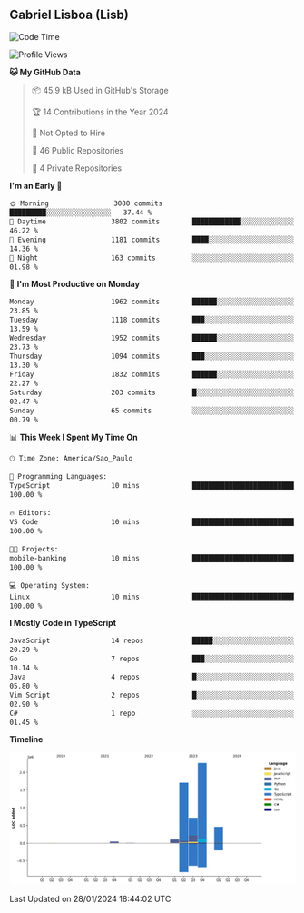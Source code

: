 ## Gabriel Lisboa (Lisb)

<!--START_SECTION:waka-->
![Code Time](http://img.shields.io/badge/Code%20Time-402%20hrs%2012%20mins-blue)

![Profile Views](http://img.shields.io/badge/Profile%20Views-0-blue)

**🐱 My GitHub Data** 

> 📦 45.9 kB Used in GitHub's Storage 
 > 
> 🏆 14 Contributions in the Year 2024
 > 
> 🚫 Not Opted to Hire
 > 
> 📜 46 Public Repositories 
 > 
> 🔑 4 Private Repositories 
 > 
**I'm an Early 🐤** 

```text
🌞 Morning                3080 commits        █████████░░░░░░░░░░░░░░░░   37.44 % 
🌆 Daytime                3802 commits        ████████████░░░░░░░░░░░░░   46.22 % 
🌃 Evening                1181 commits        ████░░░░░░░░░░░░░░░░░░░░░   14.36 % 
🌙 Night                  163 commits         ░░░░░░░░░░░░░░░░░░░░░░░░░   01.98 % 
```
📅 **I'm Most Productive on Monday** 

```text
Monday                   1962 commits        ██████░░░░░░░░░░░░░░░░░░░   23.85 % 
Tuesday                  1118 commits        ███░░░░░░░░░░░░░░░░░░░░░░   13.59 % 
Wednesday                1952 commits        ██████░░░░░░░░░░░░░░░░░░░   23.73 % 
Thursday                 1094 commits        ███░░░░░░░░░░░░░░░░░░░░░░   13.30 % 
Friday                   1832 commits        ██████░░░░░░░░░░░░░░░░░░░   22.27 % 
Saturday                 203 commits         █░░░░░░░░░░░░░░░░░░░░░░░░   02.47 % 
Sunday                   65 commits          ░░░░░░░░░░░░░░░░░░░░░░░░░   00.79 % 
```


📊 **This Week I Spent My Time On** 

```text
🕑︎ Time Zone: America/Sao_Paulo

💬 Programming Languages: 
TypeScript               10 mins             █████████████████████████   100.00 % 

🔥 Editors: 
VS Code                  10 mins             █████████████████████████   100.00 % 

🐱‍💻 Projects: 
mobile-banking           10 mins             █████████████████████████   100.00 % 

💻 Operating System: 
Linux                    10 mins             █████████████████████████   100.00 % 
```

**I Mostly Code in TypeScript** 

```text
JavaScript               14 repos            █████░░░░░░░░░░░░░░░░░░░░   20.29 % 
Go                       7 repos             ███░░░░░░░░░░░░░░░░░░░░░░   10.14 % 
Java                     4 repos             █░░░░░░░░░░░░░░░░░░░░░░░░   05.80 % 
Vim Script               2 repos             █░░░░░░░░░░░░░░░░░░░░░░░░   02.90 % 
C#                       1 repo              ░░░░░░░░░░░░░░░░░░░░░░░░░   01.45 % 
```



**Timeline**

![Lines of Code chart](https://raw.githubusercontent.com/tenlisboa/tenlisboa/main/assets/bar_graph.png)


 Last Updated on 28/01/2024 18:44:02 UTC
<!--END_SECTION:waka-->
